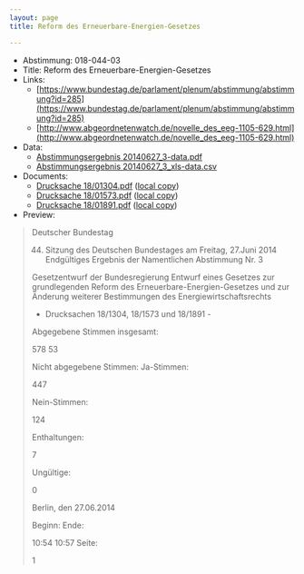 ```yaml
---
layout: page
title: Reform des Erneuerbare-Energien-Gesetzes

---
```


* Abstimmung: 018-044-03
* Title: Reform des Erneuerbare-Energien-Gesetzes
* Links: 
    * [https://www.bundestag.de/parlament/plenum/abstimmung/abstimmung?id=285](https://www.bundestag.de/parlament/plenum/abstimmung/abstimmung?id=285)
    * [http://www.abgeordnetenwatch.de/novelle_des_eeg-1105-629.html](http://www.abgeordnetenwatch.de/novelle_des_eeg-1105-629.html)
* Data: 
    * [Abstimmungsergebnis 20140627_3-data.pdf](/res/abstimmungsliste/20140627_3-data.pdf)
    * [Abstimmungsergebnis 20140627_3_xls-data.csv](/res/abstimmungsliste/analyses/20140627_3_xls-data.csv)
* Documents: 
    * [Drucksache 18/01304.pdf](http://dip21.bundestag.de/dip21/btd/18/013/1801304.pdf) ([local copy](/res/abstimmungsdaten/018-044-03/1801304.pdf))
    * [Drucksache 18/01573.pdf](http://dip21.bundestag.de/dip21/btd/18/015/1801573.pdf) ([local copy](/res/abstimmungsdaten/018-044-03/1801573.pdf))
    * [Drucksache 18/01891.pdf](http://dip21.bundestag.de/dip21/btd/18/018/1801891.pdf) ([local copy](/res/abstimmungsdaten/018-044-03/1801891.pdf))
* Preview: 
> Deutscher Bundestag
> 
> 44. Sitzung des Deutschen Bundestages
> am Freitag, 27.Juni 2014
> Endgültiges Ergebnis der Namentlichen Abstimmung Nr. 3
> 
> Gesetzentwurf der Bundesregierung
> Entwurf eines Gesetzes zur grundlegenden Reform des Erneuerbare-Energien-Gesetzes und
> zur Änderung weiterer Bestimmungen des Energiewirtschaftsrechts
> - Drucksachen 18/1304, 18/1573 und 18/1891 -
> 
> Abgegebene Stimmen insgesamt:
> 
> 578
> 53
> 
> Nicht abgegebene Stimmen:
> Ja-Stimmen:
> 
> 447
> 
> Nein-Stimmen:
> 
> 124
> 
> Enthaltungen:
> 
> 7
> 
> Ungültige:
> 
> 0
> 
> Berlin, den 27.06.2014
> 
> Beginn:
> Ende:
> 
> 10:54
> 10:57
> Seite:
> 
> 1
> 
> 
